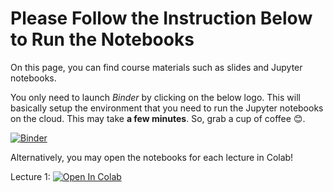 # Please Follow the Instruction Below to Run the Notebooks

On this page, you can find course materials such as slides and Jupyter notebooks.

You only need to launch *Binder* by clicking on the below logo. This will basically setup the environment that you need to run the Jupyter notebooks on the cloud. This may take **a few minutes**. So, grab a cup of coffee 😊. 

[![Binder](https://mybinder.org/badge_logo.svg)](https://mybinder.org/v2/gh/RahmanPeimankar/aml-sdu-f23/master)

Alternatively, you may open the notebooks for each lecture in Colab!

Lecture 1: [![Open In Colab](https://colab.research.google.com/assets/colab-badge.svg)](https://colab.research.google.com/github/RahmanPeimankar/aml-sdu-f23/blob/master/Lecture%201/aml_1_introduction_basics.ipynb)
